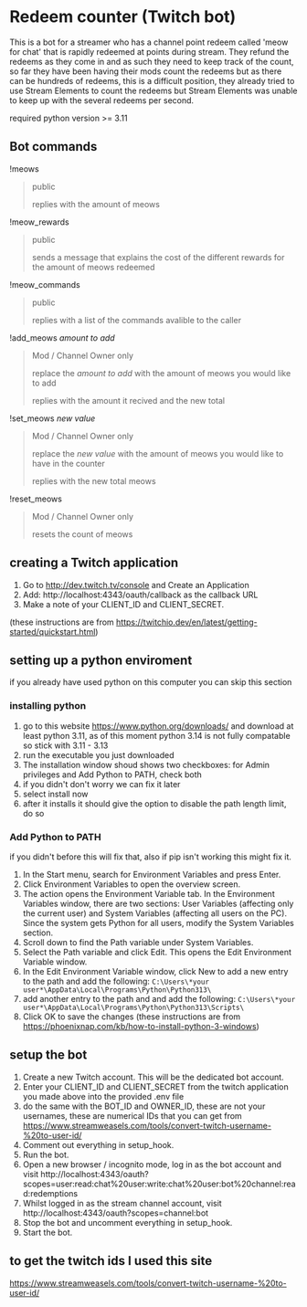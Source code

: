 # Redeem counter (Twitch bot)

This is a bot for a streamer who has a channel point redeem called 'meow for chat' that is rapidly redeemed at points during stream. They refund the redeems as they come in and as such they need to keep track of the count, so far they have been having their mods count the redeems but as there can be hundreds of redeems, this is a difficult position, they already tried to use Stream Elements to count the redeems but Stream Elements was unable to keep up with the several redeems per second.

required python version >= 3.11

## Bot commands
!meows
>public
>
> replies with the amount of meows

!meow_rewards
>public
>
>sends a message that explains the cost of the different rewards for the amount of meows redeemed

!meow_commands
>public
>
>replies with a list of the commands avalible to the caller

!add_meows *amount to add*
>Mod / Channel Owner only
>
>replace the *amount to add* with the amount of meows you would like to add
>
>replies with the amount it recived and the new total

!set_meows *new value*
>Mod / Channel Owner only
>
>replace the *new value* with the amount of meows you would like to have in the counter
>
>replies with the new total meows

!reset_meows
>Mod / Channel Owner only
>
>resets the count of meows

## creating a Twitch application
1. Go to http://dev.twitch.tv/console and Create an Application
2. Add: http://localhost:4343/oauth/callback as the callback URL
3. Make a note of your CLIENT_ID and CLIENT_SECRET.

(these instructions are from https://twitchio.dev/en/latest/getting-started/quickstart.html) 


## setting up a python enviroment
if you already have used python on this computer you can skip this section
### installing python
1. go to this website https://www.python.org/downloads/ and download at least python 3.11, as of this moment python 3.14 is not fully compatable so stick with 3.11 - 3.13
2. run the executable you just downloaded
3. The installation window shoud shows two checkboxes: for Admin privileges and Add Python to PATH, check both
4. if you didn't don't worry we can fix it later
5. select install now
6. after it installs it should give the option to disable the path length limit, do so
### Add Python to PATH
if you didn't before this will fix that, also if pip isn't working this might fix it.
1. In the Start menu, search for Environment Variables and press Enter.
2. Click Environment Variables to open the overview screen.
3. The action opens the Environment Variable tab. In the Environment Variables window, there are two sections: User Variables (affecting only the current user) and System Variables (affecting all users on the PC). Since the system gets Python for all users, modify the System Variables section.
4. Scroll down to find the Path variable under System Variables.
5. Select the Path variable and click Edit. This opens the Edit Environment Variable window.
6. In the Edit Environment Variable window, click New to add a new entry to the path and add the following: `C:\Users\*your user*\AppData\Local\Programs\Python\Python313\`
7. add another entry to the path and and add the following: `C:\Users\*your user*\AppData\Local\Programs\Python\Python313\Scripts\`
8. Click OK to save the changes
   (these instructions are from https://phoenixnap.com/kb/how-to-install-python-3-windows)

## setup the bot
1. Create a new Twitch account. This will be the dedicated bot account.
2. Enter your CLIENT_ID and CLIENT_SECRET from the twitch application you made above into the provided .env file
3. do the same with the BOT_ID and OWNER_ID, these are not your usernames, these are numerical IDs that you can get from https://www.streamweasels.com/tools/convert-twitch-username-%20to-user-id/
4. Comment out everything in setup_hook.
5. Run the bot.
6. Open a new browser / incognito mode, log in as the bot account and visit http://localhost:4343/oauth?scopes=user:read:chat%20user:write:chat%20user:bot%20channel:read:redemptions
7. Whilst logged in as the stream channel account, visit http://localhost:4343/oauth?scopes=channel:bot
8. Stop the bot and uncomment everything in setup_hook.
9. Start the bot.

## to get the twitch ids I used this site
https://www.streamweasels.com/tools/convert-twitch-username-%20to-user-id/
